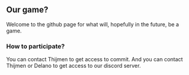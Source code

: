 ## Our game?

Welcome to the github page for what will, hopefully in the future, be a game.

### How to participate?

You can contact Thijmen to get access to commit. And you can contact Thijmen or Delano to get access to our discord server.
